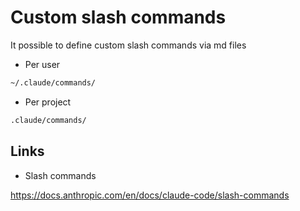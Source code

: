 # Custom slash commands

It possible to define custom slash commands via md files

* Per user

```txt
~/.claude/commands/

```

* Per project

```txt
.claude/commands/
```

## Links

* Slash commands

<https://docs.anthropic.com/en/docs/claude-code/slash-commands>
